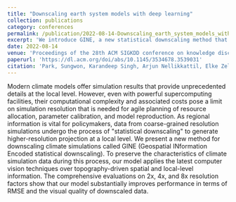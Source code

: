 ```yaml
---
title: "Downscaling earth system models with deep learning"
collection: publications
category: conferences
permalink: /publication/2022-08-14-Downscaling_earth_system_models_with_deep_learning
excerpt: 'We introduce GINE, a new statistical downscaling method that uses computer vision to enhance climate model resolution while preserving key spatial features. This approach improves the accuracy and visual quality of downscaled data, making high-resolution climate projections more accessible for policymakers.'
date: 2022-08-14
venue: 'Proceedings of the 28th ACM SIGKDD conference on knowledge discovery and data mining'
paperurl: 'https://dl.acm.org/doi/abs/10.1145/3534678.3539031'
citation: 'Park, Sungwon, Karandeep Singh, Arjun Nellikkattil, Elke Zeller, Tung Duong Mai, and Meeyoung Cha. "Downscaling earth system models with deep learning." In Proceedings of the 28th ACM SIGKDD conference on knowledge discovery and data mining, pp. 3733-3742. 2022.'
---
```


Modern climate models offer simulation results that provide unprecedented details at the local level. However, even with powerful supercomputing facilities, their computational complexity and associated costs pose a limit on simulation resolution that is needed for agile planning of resource allocation, parameter calibration, and model reproduction. As regional information is vital for policymakers, data from coarse-grained resolution simulations undergo the process of "statistical downscaling" to generate higher-resolution projection at a local level. We present a new method for downscaling climate simulations called GINE (Geospatial INformation Encoded statistical downscaling). To preserve the characteristics of climate simulation data during this process, our model applies the latest computer vision techniques over topography-driven spatial and local-level information. The comprehensive evaluations on 2x, 4x, and 8x resolution factors show that our model substantially improves performance in terms of RMSE and the visual quality of downscaled data.
